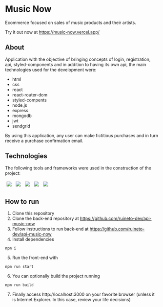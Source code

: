 # Music Now

Ecommerce focused on sales of music products and their artists.

<!-- <img src="/assets/my-wallet-usage.gif" /> -->

Try it out now at https://music-now.vercel.app/

## About

Application with the objective of bringing concepts of login, registration, api, styled-components and in addition to having its own api, the main technologies used for the development were:

- html
- css
- react
- react-router-dom
- styled-compents
- node.js
- express
- mongodb
- jwt
- sendgrid

By using this application, any user can make fictitious purchases and in turn receive a purchase confirmation email.

## Technologies
The following tools and frameworks were used in the construction of the project:<br>
<p>
  <img style='margin: 5px;' src='https://img.shields.io/badge/HTML5-E34F26?style=for-the-badge&logo=html5&logoColor=white'>
  <img style='margin: 5px;' src='https://img.shields.io/badge/CSS3-1572B6?style=for-the-badge&logo=css3&logoColor=white'>
  <img style='margin: 5px;' src='https://img.shields.io/badge/React-20232A?style=for-the-badge&logo=react&logoColor=61DAFB'>
  <img style='margin: 5px;' src='https://img.shields.io/badge/React_Router-CA4245?style=for-the-badge&logo=react-router&logoColor=white'>
  <img style='margin: 5px;' src='https://img.shields.io/badge/styled--components-DB7093?style=for-the-badge&logo=styled-components&logoColor=white'>
  <!--
  <img style='margin: 5px;' src='https://img.shields.io/badge/Node.js-339933?style=for-the-badge&logo=nodedotjs&logoColor=white'>
  <img style='margin: 5px;' src='https://img.shields.io/badge/JWT-000000?style=for-the-badge&logo=JSON%20web%20tokens&logoColor=white'>
  <img style='margin: 5px;' src='https://img.shields.io/badge/Express.js-000000?style=for-the-badge&logo=express&logoColor=white'>
  <img style='margin: 5px;' src='https://img.shields.io/badge/MongoDB-4EA94B?style=for-the-badge&logo=mongodb&logoColor=white'>
  -->
</p>

## How to run

1. Clone this repository
2. Clone the back-end repository at https://github.com/ruineto-dev/api-music-now
3. Follow instructions to run back-end at https://github.com/ruineto-dev/api-music-now
4. Install dependencies
```bash
npm i
```
5. Run the front-end with
```bash
npm run start
```
6. You can optionally build the project running
```bash
npm run build
```
7. Finally access http://localhost:3000 on your favorite browser (unless it is Internet Explorer. In this case, review your life decisions)
